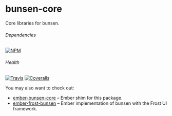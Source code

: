# bunsen-core

Core libraries for bunsen.

###### Dependencies

[![NPM][npm-img]][npm-url]

###### Health

[![Travis][ci-img]][ci-url]
[![Coveralls][cov-img]][cov-url]

You may also want to check out:

* [ember-bunsen-core](https://github.com/ciena-blueplanet/ember-bunsen-core) – Ember shim for this package.
* [ember-frost-bunsen](https://github.com/ciena-frost/ember-frost-bunsen) – Ember implementation of bunsen with the Frost UI framework.

[ci-img]: https://img.shields.io/travis/ciena-blueplanet/bunsen-core.svg "Travis CI Build Status"
[ci-url]: https://travis-ci.org/ciena-blueplanet/bunsen-core
[cov-img]: https://img.shields.io/coveralls/ciena-blueplanet/bunsen-core.svg "Coveralls Code Coverage"
[cov-url]: https://coveralls.io/github/ciena-blueplanet/bunsen-core
[npm-img]: https://img.shields.io/npm/v/bunsen-core.svg "NPM Version"
[npm-url]: https://www.npmjs.com/package/bunsen-core
